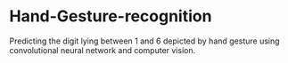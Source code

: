 # Hand-Gesture-recognition
Predicting the digit lying between 1 and 6 depicted by hand gesture using convolutional neural network and computer vision.

